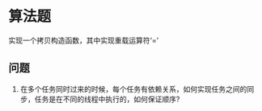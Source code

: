 # 算法题

实现一个拷贝构造函数，其中实现重载运算符‘=’


## 问题

1. 在多个任务同时过来的时候，每个任务有依赖关系，如何实现任务之间的同步，任务是在不同的线程中执行的，如何保证顺序?
